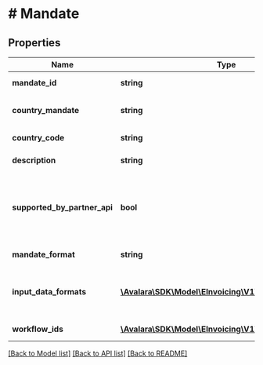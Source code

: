 # # Mandate

## Properties

Name | Type | Description | Notes
------------ | ------------- | ------------- | -------------
**mandate_id** | **string** | Mandate UUID | [optional]
**country_mandate** | **string** | Country mandate name | [optional]
**country_code** | **string** | Country code | [optional]
**description** | **string** | Mandate description | [optional]
**supported_by_partner_api** | **bool** | Indicates whether this mandate supported by the partner API | [optional]
**mandate_format** | **string** | Mandate format | [optional]
**input_data_formats** | [**\Avalara\SDK\Model\EInvoicing\V1\InputDataFormats[]**](InputDataFormats.md) | Format and version used when inputting the data | [optional]
**workflow_ids** | [**\Avalara\SDK\Model\EInvoicing\V1\WorkflowIds[]**](WorkflowIds.md) | Workflow ID list | [optional]

[[Back to Model list]](../../../README.md#models) [[Back to API list]](../../../README.md#endpoints) [[Back to README]](../../../README.md)
